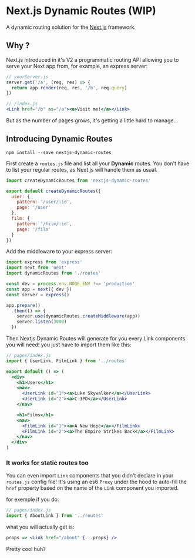 # Next.js Dynamic Routes (WIP)

A dynamic routing solution for the [Next.js](https://github.com/zeit/next.js)
framework.

## Why ?

Next.js introduced in it's V2 a programmatic routing API allowing you to serve your
Next app from, for example, an express server:

```js
// yourServer.js
server.get('/a', (req, res) => {
  return app.render(req, res, '/b', req.query)
})
```
```jsx
// /index.js
<Link href="/b" as="/a"><a>Visit me!</a></Link>
```

But as the number of pages grows, it's getting a little hard to manage...

## Introducing Dynamic Routes

```
npm install --save nextjs-dynamic-routes
```

First create a `routes.js` file and list all your **Dynamic** routes.
You don't have to list your regular routes, as Next.js will handle them as usual.

```js
import createDynamicRoutes from 'nextjs-dynamic-routes'

export default createDynamicRoutes({
  user: {
    pattern: '/user/:id',
    page: '/user'
  },
  film: {
    pattern: '/film/:id',
    page: '/film'
  }
})
```

Add the middleware to your express server:
```js
import express from 'express'
import next from 'next'
import dynamicRoutes from './routes'

const dev = process.env.NODE_ENV !== 'production'
const app = next({ dev })
const server = express()

app.prepare()
  .then(() => {
    server.use(dynamicRoutes.createMiddleware(app))
    server.listen(3000)
  })
```

Then Nextjs Dynamic Routes will generate for you every Link components you will
need! you just have to import them like this:

```jsx
// pages/index.js
import { UserLink, FilmLink } from '../routes'

export default () => (
  <div>
    <h1>Users</h1>
    <nav>
      <UserLink id="1"><a>Luke Skywalker</a></UserLink>
      <UserLink id="2"><a>C-3PO</a></UserLink>
    </nav>

    <h1>Films</h1>
    <nav>
      <FilmLink id="1"><a>A New Hope</a></FilmLink>
      <FilmLink id="2"><a>The Empire Strikes Back</a></FilmLink>
    </nav>
  </div>
)
```

### It works for static routes too

You can even import `Link` components that you didn't declare in your `routes.js`
config file! It's using an es6 `Proxy` under the hood to auto-fill the `href` property
based on the name of the `Link` component you imported.

for exemple if you do:
```js
// pages/index.js
import { AboutLink } from '../routes'
```
what you will actually get is:
```jsx
props => <Link href="/about" {...props} />
```
Pretty cool huh?
